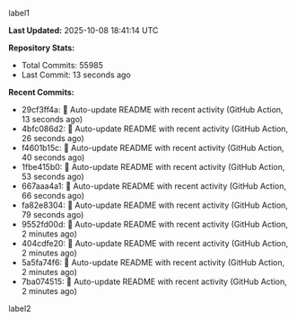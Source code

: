 
label1 
<!-- ACTIVITY_START -->
**Last Updated:** 2025-10-08 18:41:14 UTC

**Repository Stats:**
- Total Commits: 55985
- Last Commit: 13 seconds ago

**Recent Commits:**
- 29cf3ff4a: 🤖 Auto-update README with recent activity (GitHub Action, 13 seconds ago)
- 4bfc086d2: 🤖 Auto-update README with recent activity (GitHub Action, 26 seconds ago)
- f4601b15c: 🤖 Auto-update README with recent activity (GitHub Action, 40 seconds ago)
- 1fbe415b0: 🤖 Auto-update README with recent activity (GitHub Action, 53 seconds ago)
- 667aaa4a1: 🤖 Auto-update README with recent activity (GitHub Action, 66 seconds ago)
- fa82e8304: 🤖 Auto-update README with recent activity (GitHub Action, 79 seconds ago)
- 9552fd00d: 🤖 Auto-update README with recent activity (GitHub Action, 2 minutes ago)
- 404cdfe20: 🤖 Auto-update README with recent activity (GitHub Action, 2 minutes ago)
- 5a5fa74f6: 🤖 Auto-update README with recent activity (GitHub Action, 2 minutes ago)
- 7ba074515: 🤖 Auto-update README with recent activity (GitHub Action, 2 minutes ago)
<!-- ACTIVITY_END -->

label2
